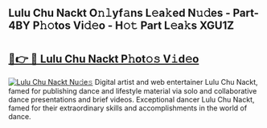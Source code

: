 ## Lulu Chu Nackt O𝚗𝚕yf𝚊ns L𝚎a𝚔ed N𝚞𝚍es - Part-4BY P𝚑𝚘tos Vi𝚍𝚎o - H𝚘𝚝 Part L𝚎a𝚔s XGU1Z

# <h2><a href="http://kf3125.oniu.top/?m=Lulu+Chu+Nackt">🔗👉 🔴 Lulu Chu Nackt P𝚑ot𝚘𝚜 V𝚒d𝚎o</a></h2>

[![Lulu Chu Nackt Nu𝚍e𝚜](https://i.imgur.com/0qMVB7G.gif)](http://kf3125.oniu.top/?m=Lulu+Chu+Nackt)
Digital artist and web entertainer Lulu Chu Nackt, famed for publishing dance and lifestyle material via solo and collaborative dance presentations and brief videos. Exceptional dancer Lulu Chu Nackt, famed for their extraordinary skills and accomplishments in the world of dance.  
